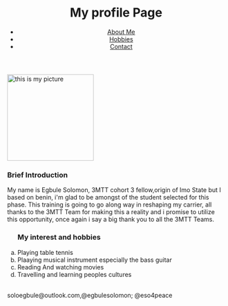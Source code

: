 <!DOCTYPE html>
<html lang = "en'>
  <head>
    <meta charset="utf-8">
    <title>My Profile Page</title>
  </head>
  <body>
    <header>
      <div class="container">
        <div id="Practice">
          <h1>My profile Page </h1>
        </div>
        <nav>
          <ul>
            <li><a href="#">About Me</a></li>
            <li><a href="#">Hobbies</a></li>
            <li><a href="#">Contact</a></li>
          </ul>
        </nav>
      </div>
    </header>
      <p>
       <img src="Solomon.jpeg" alt="this is my picture" height ="200px"</p>
       
  <section id="main">
      <div class="container">
        <article id="main-col">
          <h1 class="page-title">Brief Introduction</h1>
</article>
</div>
</section>
          <p>
My name is Egbule Solomon, 3MTT cohort 3 fellow,origin of Imo State but I based on benin, i'm glad to be amongst of the student selected for this phase. This training is going to go along way in reshaping my carrier, all thanks to the 3MTT Team for making this a reality and i promise to utilize this opportunity, once again i say a big thank you to all the 3MTT Teams.
   </p>
<ol type ="a">
   <h3>My interest and hobbies</h3>
   <li>Playing table tennis</li>
   <li>Plaaying musical instrument especially the bass guitar</li>
   <li>Reading And watching movies</li>
   <li>Travelling and learning peoples cultures</li> <br>
</ol>

<footer>
      <p>soloegbule@outlook.com,@egbulesolomon; @eso4peace</p>
    </footer>
  </body>
</html>